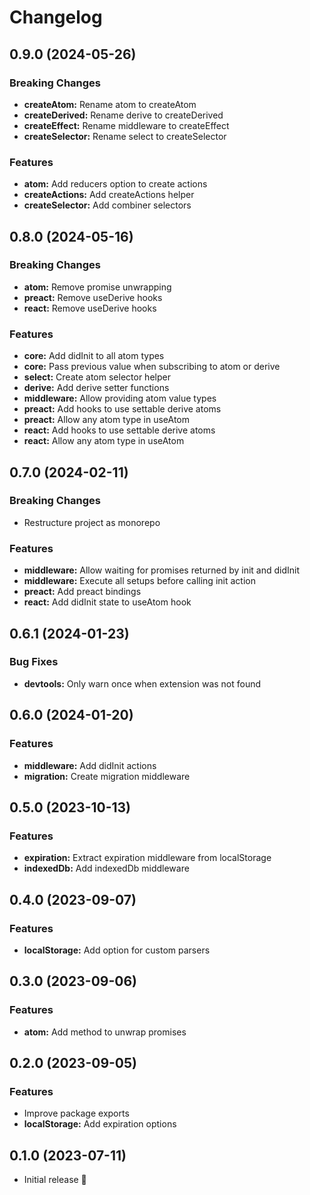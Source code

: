 # Changelog

## 0.9.0 (2024-05-26)

### Breaking Changes

- **createAtom:** Rename atom to createAtom
- **createDerived:** Rename derive to createDerived
- **createEffect:** Rename middleware to createEffect
- **createSelector:** Rename select to createSelector

### Features

- **atom:** Add reducers option to create actions
- **createActions:** Add createActions helper
- **createSelector:** Add combiner selectors

## 0.8.0 (2024-05-16)

### Breaking Changes

- **atom:** Remove promise unwrapping
- **preact:** Remove useDerive hooks
- **react:** Remove useDerive hooks

### Features

- **core:** Add didInit to all atom types
- **core:** Pass previous value when subscribing to atom or derive
- **select:** Create atom selector helper
- **derive:** Add derive setter functions
- **middleware:** Allow providing atom value types
- **preact:** Add hooks to use settable derive atoms
- **preact:** Allow any atom type in useAtom
- **react:** Add hooks to use settable derive atoms
- **react:** Allow any atom type in useAtom

## 0.7.0 (2024-02-11)

### Breaking Changes

- Restructure project as monorepo

### Features

- **middleware:** Allow waiting for promises returned by init and didInit
- **middleware:** Execute all setups before calling init action
- **preact:** Add preact bindings
- **react:** Add didInit state to useAtom hook

## 0.6.1 (2024-01-23)

### Bug Fixes

- **devtools:** Only warn once when extension was not found

## 0.6.0 (2024-01-20)

### Features

- **middleware:** Add didInit actions
- **migration:** Create migration middleware

## 0.5.0 (2023-10-13)

### Features

- **expiration:** Extract expiration middleware from localStorage
- **indexedDb:** Add indexedDb middleware

## 0.4.0 (2023-09-07)

### Features

- **localStorage:** Add option for custom parsers

## 0.3.0 (2023-09-06)

### Features

- **atom:** Add method to unwrap promises

## 0.2.0 (2023-09-05)

### Features

- Improve package exports
- **localStorage:** Add expiration options

## 0.1.0 (2023-07-11)

- Initial release 🎉
